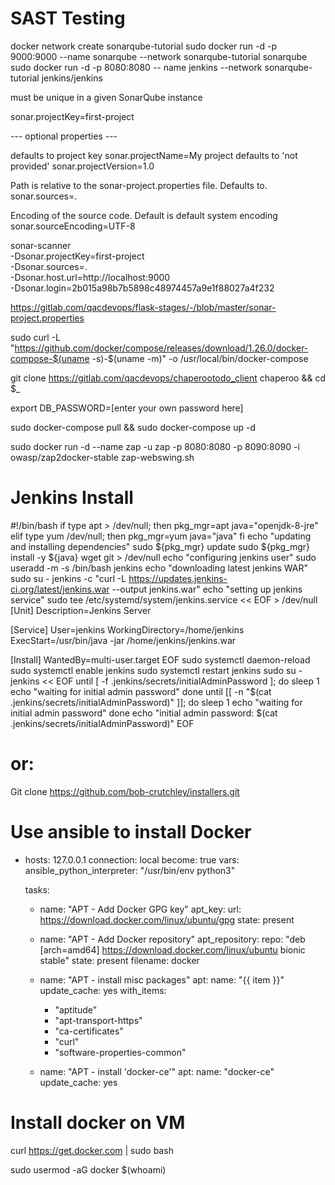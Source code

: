 # SAST Testing

docker network create sonarqube-tutorial
sudo docker run -d -p 9000:9000 --name sonarqube --network sonarqube-tutorial sonarqube
sudo docker run -d -p 8080:8080 -- name jenkins --network sonarqube-tutorial jenkins/jenkins

must be unique in a given SonarQube instance

sonar.projectKey=first-project

--- optional properties ---

 defaults to project key
sonar.projectName=My project
 defaults to 'not provided'
sonar.projectVersion=1.0

 Path is relative to the sonar-project.properties file. Defaults to.
sonar.sources=.

 Encoding of the source code. Default is default system encoding
sonar.sourceEncoding=UTF-8

sonar-scanner \
  -Dsonar.projectKey=first-project \
  -Dsonar.sources=. \
  -Dsonar.host.url=http://localhost:9000 \
  -Dsonar.login=2b015a98b7b5898c48974457a9e1f88027a4f232




https://gitlab.com/qacdevops/flask-stages/-/blob/master/sonar-project.properties


sudo curl -L "https://github.com/docker/compose/releases/download/1.26.0/docker-compose-$(uname -s)-$(uname -m)" -o /usr/local/bin/docker-compose


git clone https://gitlab.com/qacdevops/chaperootodo_client chaperoo && cd $_

export DB_PASSWORD=[enter your own password here]

sudo docker-compose pull && sudo docker-compose up -d

sudo docker run -d --name zap -u zap -p 8080:8080 -p 8090:8090 -i owasp/zap2docker-stable zap-webswing.sh



# Jenkins Install

#!/bin/bash
if type apt > /dev/null; then
    pkg_mgr=apt
    java="openjdk-8-jre"
elif type yum /dev/null; then
    pkg_mgr=yum
    java="java"
fi
echo "updating and installing dependencies"
sudo ${pkg_mgr} update
sudo ${pkg_mgr} install -y ${java} wget git > /dev/null
echo "configuring jenkins user"
sudo useradd -m -s /bin/bash jenkins
echo "downloading latest jenkins WAR"
sudo su - jenkins -c "curl -L https://updates.jenkins-ci.org/latest/jenkins.war --output jenkins.war"
echo "setting up jenkins service"
sudo tee /etc/systemd/system/jenkins.service << EOF > /dev/null
[Unit]
Description=Jenkins Server

[Service]
User=jenkins
WorkingDirectory=/home/jenkins
ExecStart=/usr/bin/java -jar /home/jenkins/jenkins.war

[Install]
WantedBy=multi-user.target
EOF
sudo systemctl daemon-reload
sudo systemctl enable jenkins
sudo systemctl restart jenkins
sudo su - jenkins << EOF
until [ -f .jenkins/secrets/initialAdminPassword ]; do
    sleep 1
    echo "waiting for initial admin password"
done
until [[ -n "\$(cat  .jenkins/secrets/initialAdminPassword)" ]]; do
    sleep 1
    echo "waiting for initial admin password"
done
echo "initial admin password: \$(cat .jenkins/secrets/initialAdminPassword)"
EOF

# or:

Git clone https://github.com/bob-crutchley/installers.git

# Use ansible to install Docker

- hosts: 127.0.0.1
  connection: local
  become: true
  vars:
    ansible_python_interpreter: "/usr/bin/env python3"

  tasks:
  - name: "APT - Add Docker GPG key"
    apt_key:
      url: https://download.docker.com/linux/ubuntu/gpg
      state: present

  - name: "APT - Add Docker repository"
    apt_repository:
      repo: "deb [arch=amd64] https://download.docker.com/linux/ubuntu bionic stable"
      state: present
      filename: docker

  - name: "APT - install misc packages"
    apt:
      name: "{{ item }}"
      update_cache: yes
    with_items:
      - "aptitude"
      - "apt-transport-https"
      - "ca-certificates"
      - "curl"
      - "software-properties-common"

  - name: "APT - install 'docker-ce'"
    apt:
      name: "docker-ce"
      update_cache: yes


# Install docker on VM

curl https://get.docker.com | sudo bash

sudo usermod -aG docker $(whoami)



